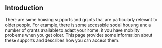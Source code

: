 ##  Introduction

There are some housing supports and grants that are particularly relevant to
older people. For example, there is some accessible social housing and a
number of grants available to adapt your home, if you have mobility problems
when you get older. This page provides some information about these supports
and describes how you can access them.

